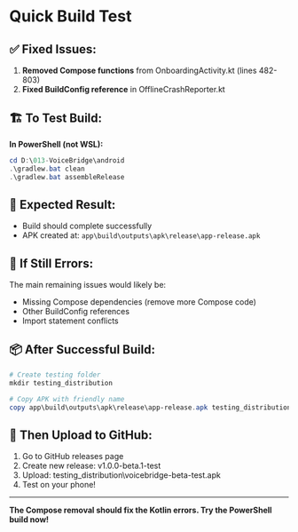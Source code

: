 # Quick Build Test

## ✅ Fixed Issues:
1. **Removed Compose functions** from OnboardingActivity.kt (lines 482-803)
2. **Fixed BuildConfig reference** in OfflineCrashReporter.kt

## 🏗️ To Test Build:

**In PowerShell (not WSL):**
```powershell
cd D:\013-VoiceBridge\android
.\gradlew.bat clean
.\gradlew.bat assembleRelease
```

## 📱 Expected Result:
- Build should complete successfully
- APK created at: `app\build\outputs\apk\release\app-release.apk`

## 🔧 If Still Errors:
The main remaining issues would likely be:
- Missing Compose dependencies (remove more Compose code)
- Other BuildConfig references
- Import statement conflicts

## 📦 After Successful Build:
```powershell
# Create testing folder
mkdir testing_distribution

# Copy APK with friendly name
copy app\build\outputs\apk\release\app-release.apk testing_distribution\voicebridge-beta-test.apk
```

## 🚀 Then Upload to GitHub:
1. Go to GitHub releases page
2. Create new release: v1.0.0-beta.1-test
3. Upload: testing_distribution\voicebridge-beta-test.apk
4. Test on your phone!

---

**The Compose removal should fix the Kotlin errors. Try the PowerShell build now!**